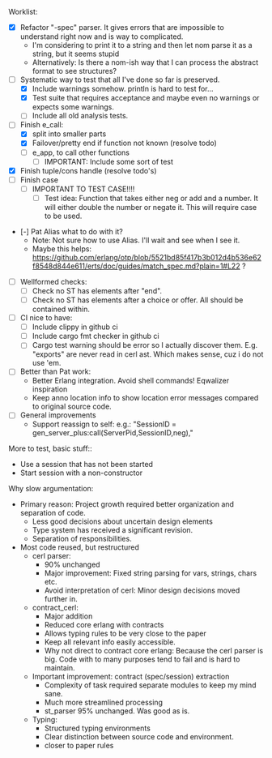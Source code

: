 Worklist:
- [X] Refactor "-spec" parser. It gives errors that are impossible to understand right now and is way to complicated.
  - I'm considering to print it to a string and then let nom parse it as a string, but it seems stupid
  - Alternatively: Is there a nom-ish way that I can process the abstract format to see structures?
- [ ] Systematic way to test that all I've done so far is preserved.
  - [X] Include warnings somehow. println is hard to test for...
  - [X] Test suite that requires acceptance and maybe even no warnings or expects some warnings.
  - [ ] Include all old analysis tests.
- [ ] Finish e_call:
  - [X] split into smaller parts
  - [X] Failover/pretty end if function not known (resolve todo)
  - [ ] e_app, to call other functions
    - [ ] IMPORTANT: Include some sort of test
- [X] Finish tuple/cons handle (resolve todo's)
- [ ] Finish case
  - [ ] IMPORTANT TO TEST CASE!!!!
    -  [ ] Test idea: Function that takes either neg or add and a number. It will either double the number or negate it. This will require case to be used.
- [-] Pat Alias what to do with it?
  - Note: Not sure how to use Alias. I'll wait and see when I see it.
  - Maybe this helps: https://github.com/erlang/otp/blob/5521bd85f417b3b012d4b536e62f8548d844e611/erts/doc/guides/match_spec.md?plain=1#L22 ?
- [ ] Wellformed checks:
  - [ ] Check no ST has elements after "end".
  - [ ] Check no ST has elements after a choice or offer. All should be contained within.
- [ ] CI nice to have:
  - [ ] Include clippy in github ci
  - [ ] Include cargo fmt checker in github ci
  - [ ] Cargo test warning should be error so I actually discover them. E.g. "exports" are never read in cerl ast. Which makes sense, cuz i do not use 'em.
- [ ] Better than Pat work:
  - Better Erlang integration. Avoid shell commands! Eqwalizer inspiration
  - Keep anno location info to show location error messages compared to original source code.
- [ ] General improvements
  - Support reassign to self: e.g.: "SessionID = gen_server_plus:call(ServerPid,SessionID,neg),"

More to test, basic stuff::
- Use a session that has not been started
- Start session with a non-constructor

Why slow argumentation:
- Primary reason: Project growth required better organization and separation of code.
  - Less good decisions about uncertain design elements
  - Type system has received a significant revision.
  - Separation of responsibilities.
- Most code reused, but restructured
  - cerl parser:
    - 90% unchanged
    - Major improvement: Fixed string parsing for vars, strings, chars etc.
    - Avoid interpretation of cerl: Minor design decisions moved further in.
  - contract_cerl:
    - Major addition
    - Reduced core erlang with contracts
    - Allows typing rules to be very close to the paper
    - Keep all relevant info easily accessible.
    - Why not direct to contract core erlang: Because the cerl parser is big. Code with to many purposes tend to fail and is hard to maintain.
  - Important improvement: contract (spec/session) extraction
    - Complexity of task required separate modules to keep my mind sane.
    - Much more streamlined processing
    - st_parser 95% unchanged. Was good as is.
  - Typing:
    - Structured typing environments
    - Clear distinction between source code and environment.
    - closer to paper rules